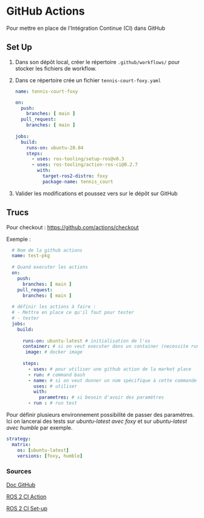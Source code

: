 # GitHub Actions

Pour mettre en place de l'Intégration Continue (CI) dans GitHub

## Set Up

1. Dans son dépôt local, créer le répertoire `.github/workflows/` pour stocker les fichiers de workflow.

2. Dans ce répertoire crée un fichier `tennis-court-foxy.yaml`

   ```yaml
   name: tennis-court-foxy
   
   on: 
     push:
       branches: [ main ]
     pull_request:
       branches: [ main ]
       
   jobs:
     build:
       runs-on: ubuntu-20.04
       steps:
         - uses: ros-tooling/setup-ros@v0.3
         - uses: ros-tooling/action-ros-ci@0.2.7
           with:
             target-ros2-distro: foxy
             package-name: tennis_court
   ```

     


3. Valider les modifications et poussez vers sur le dépôt sur GitHub 

## Trucs


Pour checkout  : https://github.com/actions/checkout

Exemple :
 ```yaml
   # Nom de la github actions
   name: test-pkg 
   
   # Quand executer les actions
   on:  
     push:
       branches: [ main ]
     pull_request:
       branches: [ main ]
   
   # définir les actions à faire :
   # - Mettre en place ce qu'il faut pour tester
   # - tester 
   jobs:   
     build:
     
       runs-on: ubuntu-latest # initialisation de l'os
       container: # si on veut executer dans un container (necessite runs-on qui hebergera alors le container)
       	image: # docker image
       
       steps:
         - uses: # pour utiliser une github action de la market place
         - run: # command bash
         - name: # si on veut donner un nom spécifique à cette commande
           uses: # utiliser 
           with:
             parametres: # si besoin d'avoir des paramètres
         - run : # run test
 ```
Pour définir plusieurs environnement possibilité de passer des paramètres. Ici on lancerai des tests sur *ubuntu-latest avec foxy* et sur *ubuntu-latest avec humble* par exemple.

```yaml
strategy:
  matrix:
  	os: [ubuntu-latest]
  	versions: [foxy, humble]
```





### Sources

[Doc GitHub](https://docs.github.com/fr/actions/learn-github-actions/understanding-github-actions)

[ROS 2 CI Action](https://github.com/marketplace/actions/ros-2-ci-action#Requirements)

[ROS 2 CI  Set-up](https://github.com/marketplace/actions/setup-ros-environment)
